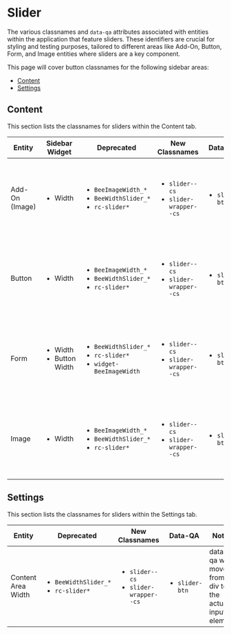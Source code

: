 # Slider

The various classnames and `data-qa` attributes associated with entities within the application that feature sliders. These identifiers are crucial for styling and testing purposes, tailored to different areas like Add-On, Button, Form, and Image entities where sliders are a key component.

This page will cover button classnames for the following sidebar areas:

* [Content](https://docs.beefree.io/beefree-sdk/other-customizations/appearance/custom-css#content)
* [Settings](https://docs.beefree.io/beefree-sdk/other-customizations/appearance/custom-css#settings)

## Content <a href="#content-3" id="content-3"></a>

This section lists the classnames for sliders within the Content tab.

<table data-full-width="false"><thead><tr><th>Entity</th><th>Sidebar Widget</th><th>Deprecated</th><th>New Classnames</th><th>Data-QA</th><th>Notes</th></tr></thead><tbody><tr><td>Add-On (Image)</td><td><ul><li>Width</li></ul></td><td><ul><li><code>BeeImageWidth_*</code></li><li><code>BeeWidthSlider_*</code></li><li><code>rc-slider*</code></li></ul></td><td><ul><li><code>slider--cs</code></li><li><code>slider-wrapper--cs</code></li></ul></td><td><ul><li><code>slider-btn</code></li></ul></td><td>data-qa was moved from a div to the actual input element</td></tr><tr><td>Button</td><td><ul><li>Width</li></ul></td><td><ul><li><code>BeeImageWidth_*</code></li><li><code>BeeWidthSlider_*</code></li><li><code>rc-slider*</code></li></ul></td><td><ul><li><code>slider--cs</code></li><li><code>slider-wrapper--cs</code></li></ul></td><td><ul><li><code>slider-btn</code></li></ul></td><td>data-qa was moved from a div to the actual input element</td></tr><tr><td>Form</td><td><ul><li>Width</li><li>Button Width</li></ul></td><td><ul><li><code>BeeWidthSlider_*</code></li><li><code>rc-slider*</code></li><li><code>widget-BeeImageWidth</code></li></ul></td><td><ul><li><code>slider--cs</code></li><li><code>slider-wrapper--cs</code></li></ul></td><td><ul><li><code>slider-btn</code></li></ul></td><td>data-qa was moved from a div to the actual input element</td></tr><tr><td>Image</td><td><ul><li>Width</li></ul></td><td><ul><li><code>BeeImageWidth_*</code></li><li><code>BeeWidthSlider_*</code></li><li><code>rc-slider*</code></li></ul></td><td><ul><li><code>slider--cs</code></li><li><code>slider-wrapper--cs</code></li></ul></td><td><ul><li><code>slider-btn</code></li></ul></td><td>data-qa was moved from a div to the actual input element</td></tr></tbody></table>

## Settings <a href="#settings-3" id="settings-3"></a>

This section lists the classnames for sliders within the Settings tab.

<table data-full-width="false"><thead><tr><th>Entity</th><th>Deprecated</th><th>New Classnames</th><th>Data-QA</th><th>Notes</th></tr></thead><tbody><tr><td>Content Area Width</td><td><ul><li><code>BeeWidthSlider_*</code></li><li><code>rc-slider*</code></li></ul></td><td><ul><li><code>slider--cs</code></li><li><code>slider-wrapper--cs</code></li></ul></td><td><ul><li><code>slider-btn</code></li></ul></td><td>data-qa was moved from a div to the actual input element</td></tr></tbody></table>
